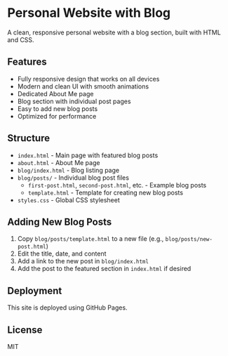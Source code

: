 # Personal Website with Blog

A clean, responsive personal website with a blog section, built with HTML and CSS.

## Features

- Fully responsive design that works on all devices
- Modern and clean UI with smooth animations
- Dedicated About Me page
- Blog section with individual post pages
- Easy to add new blog posts
- Optimized for performance

## Structure

- `index.html` - Main page with featured blog posts
- `about.html` - About Me page
- `blog/index.html` - Blog listing page
- `blog/posts/` - Individual blog post files
  - `first-post.html`, `second-post.html`, etc. - Example blog posts
  - `template.html` - Template for creating new blog posts
- `styles.css` - Global CSS stylesheet

## Adding New Blog Posts

1. Copy `blog/posts/template.html` to a new file (e.g., `blog/posts/new-post.html`)
2. Edit the title, date, and content
3. Add a link to the new post in `blog/index.html`
4. Add the post to the featured section in `index.html` if desired

## Deployment

This site is deployed using GitHub Pages.

## License

MIT

